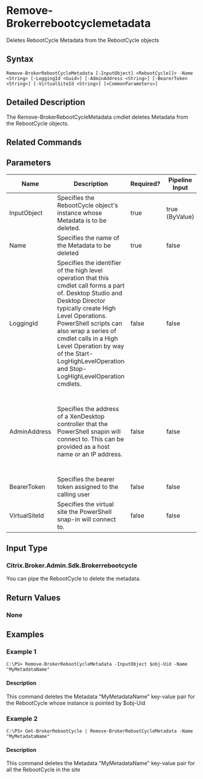 ﻿
# Remove-Brokerrebootcyclemetadata
Deletes RebootCycle Metadata from the RebootCycle objects
## Syntax
```
Remove-BrokerRebootCycleMetadata [-InputObject] <RebootCycle[]> -Name <String> [-LoggingId <Guid>] [-AdminAddress <String>] [-BearerToken <String>] [-VirtualSiteId <String>] [<CommonParameters>]
```
## Detailed Description
The Remove-BrokerRebootCycleMetadata cmdlet deletes Metadata from the RebootCycle objects.


## Related Commands

## Parameters
| Name   | Description | Required? | Pipeline Input | Default Value |
| --- | --- | --- | --- | --- |
| InputObject | Specifies the RebootCycle object's instance whose Metadata is to be deleted. | true | true (ByValue) |  |
| Name | Specifies the name of the Metadata to be deleted | true | false |  |
| LoggingId | Specifies the identifier of the high level operation that this cmdlet call forms a part of. Desktop Studio and Desktop Director typically create High Level Operations. PowerShell scripts can also wrap a series of cmdlet calls in a High Level Operation by way of the Start-LogHighLevelOperation and Stop-LogHighLevelOperation cmdlets. | false | false |  |
| AdminAddress | Specifies the address of a XenDesktop controller that the PowerShell snapin will connect to. This can be provided as a host name or an IP address. | false | false | Localhost. Once a value is provided by any cmdlet, this value will become the default. |
| BearerToken | Specifies the bearer token assigned to the calling user | false | false |  |
| VirtualSiteId | Specifies the virtual site the PowerShell snap-in will connect to. | false | false |  |

## Input Type

### Citrix.Broker.Admin.Sdk.Brokerrebootcycle
You can pipe the RebootCycle to delete the metadata.
## Return Values

### None

## Examples

### Example 1
```
C:\PS> Remove-BrokerRebootCycleMetadata -InputObject $obj-Uid -Name "MyMetadataName"
```
#### Description
This command deletes the Metadata "MyMetadataName" key-value pair for the RebootCycle whose instance is pointed by \$obj-Uid
### Example 2
```
C:\PS> Get-BrokerRebootCycle | Remove-BrokerRebootCycleMetadata -Name "MyMetadataName"
```
#### Description
This command deletes the Metadata "MyMetadataName" key-value pair for all the RebootCycle in the site
